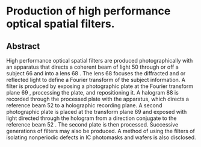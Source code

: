 # Production of high performance optical spatial filters.

## Abstract
High performance optical spatial filters are produced photographically with an apparatus that directs a coherent beam of light 50 through or off a subject 66 and into a lens 68 . The lens 68 focuses the diffracted and or reflected light to define a Fourier transform of the subject information. A filter is produced by exposing a photographic plate at the Fourier transform plane 69 , processing the plate, and repositioning it. A halogram 88 is recorded through the processed plate with the apparatus, which directs a reference beam 52 to a holographic recording plane. A second photographic plate is placed at the transform plane 69 and exposed with light directed through the hologram from a direction conjugate to the reference beam 52 . The second plate is then processed. Successive generations of filters may also be produced. A method of using the filters of isolating nonperiodic defects in IC photomasks and wafers is also disclosed.